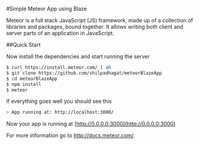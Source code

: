 #Simple Meteor App using Blaze

Meteor is a full stack JavaScript (JS) framework, made up of a collection of libraries and packages, bound together.
It allows writing both client and server parts of an application in JavaScript. 

##Quick Start

Now install the dependencies and start running the server

```bash
$ curl https://install.meteor.com/ | sh
$ git clone https://github.com/shilpadhagat/meteorBlazeApp
$ cd meteorBlazeApp
$ npm install
$ meteor
```

If everything goes well you should see this

```bash
> App running at: http://localhost:3000/
```

Now your app is running at [http://0.0.0.0:3000](http://0.0.0.0:3000)

For more information go to  http://docs.meteor.com/.

